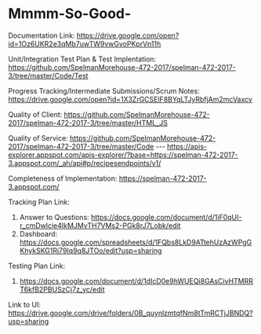 # Mmmm-So-Good-

Documentation Link: https://drive.google.com/open?id=1Oz6UKR2e3qMb7uwTW9vwGvoPKprVn11h



Unit/Integration Test Plan & Test Implentation: https://github.com/SpelmanMorehouse-472-2017/spelman-472-2017-3/tree/master/Code/Test



Progress Tracking/Intermediate Submissions/Scrum Notes: https://drive.google.com/open?id=1X3ZrGCSElF8BYqLTJyRbfjAm2mcVaxcv




Quality of Client: https://github.com/SpelmanMorehouse-472-2017/spelman-472-2017-3/tree/master/HTML_JS
                   




Quality of Service: https://github.com/SpelmanMorehouse-472-2017/spelman-472-2017-3/tree/master/Code ---
                    https://apis-explorer.appspot.com/apis-explorer/?base=https://spelman-472-2017-3.appspot.com/_ah/api#p/recipesendpoints/v1/



Completeness of Implementation: https://spelman-472-2017-3.appspot.com/
















Tracking Plan Link: 
1. Answer to Questions: https://docs.google.com/document/d/1iF0qUI-r_cmDwlcie4IkMJMvTH7VMs2-PGk8rJ7Lobk/edit
2. Dashboard: https://docs.google.com/spreadsheets/d/1FQbs8LkD9ATtehUzAzWPgGKhykSKG1Ri79Iq9q8JTOo/edit?usp=sharing

Testing Plan Link:
1. https://docs.google.com/document/d/1dIcD0e9hWUEQi8GAsCivHTMRRT6kfB2PBUSzCj7z_yc/edit

Link to UI: https://drive.google.com/drive/folders/0B_quynlzmtqfNm8tTmRCTjJBNDQ?usp=sharing

